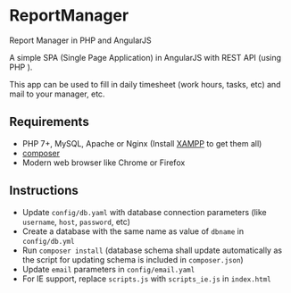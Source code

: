 # ReportManager
Report Manager in PHP and AngularJS

A simple SPA (Single Page Application) in AngularJS with REST API (using PHP ).

This app can be used to fill in daily timesheet (work hours, tasks, etc) and mail to your manager, etc.


Requirements
-------------
- PHP 7+, MySQL, Apache or Nginx (Install [XAMPP](https://www.apachefriends.org/download.html) to get them all)
- [composer](https://getcomposer.org/download)
- Modern web browser like Chrome or Firefox

Instructions
----------------
- Update `config/db.yaml` with database connection parameters (like `username`, `host`, `password`, etc)
- Create a database with the same name as value of `dbname` in `config/db.yml`
- Run `composer install` (database schema shall update automatically as the script for updating schema is included in `composer.json`)
- Update `email` parameters in `config/email.yaml`
- For IE support, replace `scripts.js` with `scripts_ie.js` in `index.html`
